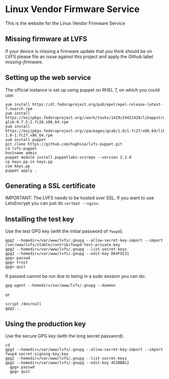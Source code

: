 Linux Vendor Firmware Service
=============================

This is the website for the Linux Vendor Firmware Service

Missing firmware at LVFS
------------------------

If your device is missing a firmware update that you think should be on LVFS
please file an issue against this project and apply the Github label *missing-firmware*.

Setting up the web service
--------------------------

The official instance is set up using puppet on RHEL 7, on which you could use:

    yum install https://dl.fedoraproject.org/pub/epel/epel-release-latest-7.noarch.rpm
    yum install https://kojipkgs.fedoraproject.org//work/tasks/1429/24421429/libappstream-glib-0.7.5-2.fc28.x86_64.rpm
    yum install https://kojipkgs.fedoraproject.org//packages/gcab/1.0/1.fc27/x86_64/libgcab1-1.0-1.fc27.x86_64.rpm
    yum install puppet
    git clone https://github.com/hughsie/lvfs-puppet.git
    cd lvfs-puppet
    hostname admin
    puppet module install puppetlabs-vcsrepo --version 2.2.0
    cp keys.pp.in keys.pp
    vim keys.pp
    puppet apply .

## Generating a SSL certificate ##

IMPORTANT: The LVFS needs to be hosted over SSL.
If you want to use LetsEncrypt you can just do `certbot --nginx`.

## Installing the test key ##

Use the test GPG key (with the initial password of `fwupd`).

    gpg2 --homedir=/var/www/lvfs/.gnupg --allow-secret-key-import --import /var/www/lvfs/stable/contrib/fwupd-test-private.key
    gpg2 --homedir=/var/www/lvfs/.gnupg --list-secret-keys
    gpg2 --homedir=/var/www/lvfs/.gnupg --edit-key D64F5C21
    gpg> passwd
    gpg> trust
    gpg> quit

If passwd cannot be run due to being in a sudo session you can do:

    gpg-agent --homedir=/var/www/lvfs/.gnupg --daemon

or

    script /dev/null
    gpg2...

## Using the production key ##

Use the secure GPG key (with the long secret password).

    cd
    gpg2 --homedir=/var/www/lvfs/.gnupg --allow-secret-key-import --import fwupd-secret-signing-key.key
    gpg2 --homedir=/var/www/lvfs/.gnupg --list-secret-keys
    gpg2 --homedir=/var/www/lvfs/.gnupg --edit-key 4538BAC2
      gpg> passwd
      gpg> quit
